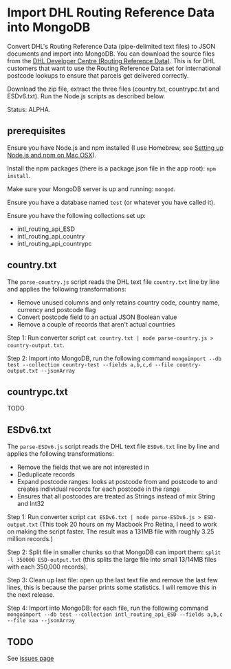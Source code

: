 # Import DHL Routing Reference Data into MongoDB

Convert DHL's Routing Reference Data (pipe-delimited text files) to JSON documents and import into MongoDB. You can download the source files from the [DHL Developer Centre (Routing Reference Data)](http://www.dhl.co.uk/content/gb/en/express/resource_centre/integrated_shipping_solutions/developer_download_centre1.html). This is for DHL customers that want to use the Routing Reference Data set for international postcode lookups to ensure that parcels get delivered correctly.

Download the zip file, extract the three files (country.txt, countrypc.txt and ESDv6.txt). Run the Node.js scripts as described below.

Status: ALPHA.

## prerequisites

Ensure you have Node.js and npm installed (I use Homebrew, see [Setting up Node.js and npm on Mac OSX](http://shapeshed.com/setting-up-nodejs-and-npm-on-mac-osx/)).

Install the npm packages (there is a package.json file in the app root): `npm install`.

Make sure your MongoDB server is up and running: `mongod`.

Ensure you have a database named `test` (or whatever you have called it).

Ensure you have the following collections set up:
- intl_routing_api_ESD
- intl_routing_api_country
- intl_routing_api_countrypc

## country.txt

The `parse-country.js` script reads the DHL text file `country.txt` line by line and applies the following transformations:
- Remove unused columns and only retains country code, country name, currency and postcode flag
- Convert postcode field to an actual JSON Boolean value
- Remove a couple of records that aren't actual countries

Step 1: Run converter script `cat country.txt | node parse-country.js > country-output.txt`.

Step 2: Import into MongoDB, run the following command `mongoimport --db test --collection country-test --fields a,b,c,d --file country-output.txt --jsonArray`
## countrypc.txt

TODO

## ESDv6.txt

The `parse-ESDv6.js` script reads the DHL text file `ESDv6.txt` line by line and applies the following transformations:
- Remove the fields that we are not interested in
- Deduplicate records
- Expand postcode ranges: looks at postcode from and postcode to and creates individual records for each postcode in the range
- Ensures that all postcodes are treated as Strings instead of mix String and Int32

Step 1: Run converter script `cat ESDv6.txt | node parse-ESDv6.js > ESD-output.txt` (This took 20 hours on my Macbook Pro Retina, I need to work on making the script faster. The result was a 131MB file with roughly 3.25 million records.)

Step 2: Split file in smaller chunks so that MongoDB can import them: `split -l 350000 ESD-output.txt` (this splits the large file into small 13/14MB files with each 350,000 records).

Step 3: Clean up last file: open up the last text file and remove the last few lines, this is because the parser prints some statistics. I will remove this in the next release.

Step 4: Import into MongoDB: for each file, run the following command `mongoimport --db test --collection intl_routing_api_ESD --fields a,b,c --file xaa --jsonArray`

## TODO

See [issues page](https://github.com/leeprovoost/dhl-routing-reference-data-to-json/issues)


